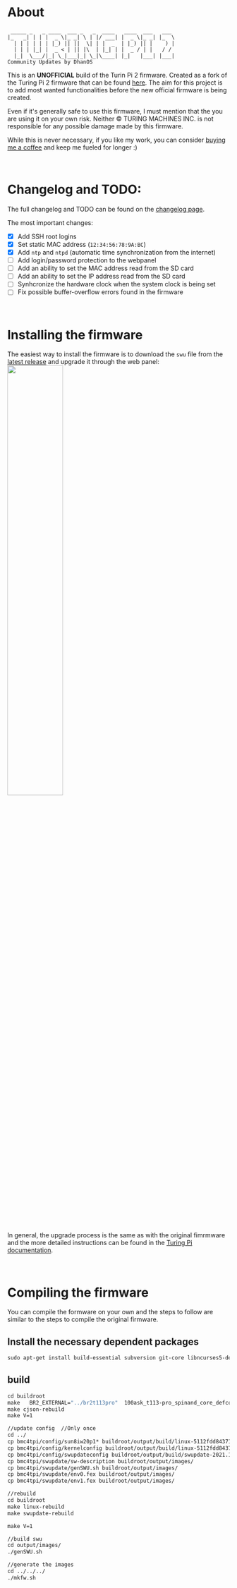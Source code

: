 # About
```
 _____ _   _ ____  ___ _   _  ____   ____  ___   ___  
|_   _| | | |  _ \|_ _| \ | |/ ___| |  _ \|_ _| |_  \ 
  | | | | | | |_) || ||  \| | |  _  | |_) || |    ) | 
  | | | |_| |  _ < | || |\  | |_| | |  _ / | |   / /  
  |_|  \___/|_| \_|___|_| \_|\____| |_|   |___| |___| 
Community Updates by DhanOS
```
This is an **UNOFFICIAL** build of the Turin Pi 2 firmware. Created as a fork of the Turing Pi 2 firmware that can be found [here](https://github.com/wenyi0421/turing-pi). The aim for this project is to add most wanted functionalities before the new official firmware is being created.

Even if it's generally safe to use this firmware, I must mention that the you are using it on your own risk. Neither © TURING MACHINES INC. is not responsible for any possible damage made by this firmware.

While this is never necessary, if you like my work, you can consider [buying me a coffee](https://ko-fi.com/dhanos) and keep me fueled for longer :)

<br>

# Changelog and TODO:

The full changelog and TODO can be found on the [changelog page](changelog.md).

The most important changes:
- [x] Add SSH root logins
- [x] Set static MAC address (`12:34:56:78:9A:BC`)
- [x] Add `ntp` and `ntpd` (automatic time synchronization from the internet)
- [ ] Add login/password protection to the webpanel
- [ ] Add an ability to set the MAC address read from the SD card
- [ ] Add an ability to set the IP address read from the SD card
- [ ] Synhcronize the hardware clock when the system clock is being set
- [ ] Fix possible buffer-overflow errors found in the firmware

<br>

# Installing the firmware

The easiest way to install the firmware is to download the `swu` file from the [latest release](https://github.com/daniel-kukiela/turing-pi2-community-firmware/releases) and upgrade it through the web panel:    
<img src="https://help.turingpi.com/hc/article_attachments/8848581719453" width="50%">

In general, the upgrade process is the same as with the original fimrmware and the more detailed instructions can be found in the [Turing Pi documentation](https://help.turingpi.com/hc/en-us/articles/8686945524893-Baseboard-Management-Controller-BMC-).

<br>

# Compiling the firmware

You can compile the formware on your own and the steps to follow are similar to the steps to compile the original firmware.

## Install the necessary dependent packages



```makefile
sudo apt-get install build-essential subversion git-core libncurses5-dev zlib1g-dev gawk flex quilt libssl-dev xsltproc libxml-parser-perl mercurial bzr ecj cvs unzip lib32z1 lib32z1-dev lib32stdc++6 libstdc++6 libncurses-dev u-boot-tools mkbootimg -y
```

## build

```makefile
cd buildroot
make   BR2_EXTERNAL="../br2t113pro"  100ask_t113-pro_spinand_core_defconfig
make cjson-rebuild
make V=1

//update config  //Only once
cd ../
cp bmc4tpi/config/sun8iw20p1* buildroot/output/build/linux-5112fdd843715f1615703ca5ce2a06c1abe5f9ee/arch/arm/boot/dts/
cp bmc4tpi/config/kernelconfig buildroot/output/build/linux-5112fdd843715f1615703ca5ce2a06c1abe5f9ee/.config
cp bmc4tpi/config/swupdateconfig buildroot/output/build/swupdate-2021.11/.config
cp bmc4tpi/swupdate/sw-description buildroot/output/images/
cp bmc4tpi/swupdate/genSWU.sh buildroot/output/images/
cp bmc4tpi/swupdate/env0.fex buildroot/output/images/
cp bmc4tpi/swupdate/env1.fex buildroot/output/images/

//rebuild 
cd buildroot
make linux-rebuild
make swupdate-rebuild

make V=1

//build swu
cd output/images/
./genSWU.sh

//generate the images
cd ../../../
./mkfw.sh

```
